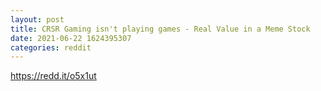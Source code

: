 ```yaml
--- 
layout: post 
title: CRSR Gaming isn't playing games - Real Value in a Meme Stock 
date: 2021-06-22 1624395307 
categories: reddit 
--- 
```

https://redd.it/o5x1ut